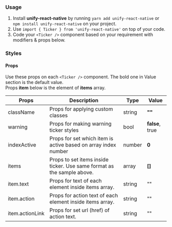 ### Usage

1. Install **unify-react-native** by running `yarn add unify-react-native` or `npm install unify-react-native` on your project.
2. Use `import { Ticker } from 'unify-react-native'` on top of your code.
3. Code your `<Ticker />` component based on your requirement with modifiers & props below.



### Styles

#### Props

Use these props on each `<Ticker />` component. The bold one in Value section is the default value.<br />
Props **item** below is the element of **items** array.

| Props            | Description                         | Type            | Value
|---------------------|----------------------------------|-----------------|---------------------|
| className   | Props for applying custom classes   | string            | **""**
| warning   | Props for making warning ticker styles   | bool            | **false**, true
| indexActive   | Props for set which item is active based on array index number   | number            | **0**
| items   | Props to set items inside ticker. Use same format as the sample above.   | array            | **[]**
| item.text   | Props for text of each element inside items array.   | string            | ""
| item.action   | Props for action text of each element inside items array.   | string            | ""
| item.actionLink   | Props for set url (href) of action text.   | string            | ""
